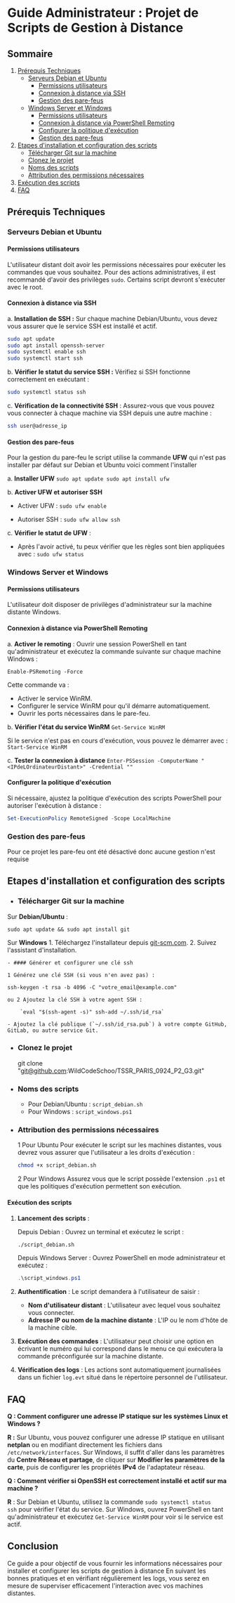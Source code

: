 # Guide Administrateur : Projet de Scripts de Gestion à Distance

## Sommaire 


1. [Prérequis Techniques](#prérequis-techniques)
   - [Serveurs Debian et Ubuntu](#serveurs-debian-et-ubuntu)
      - [Permissions utilisateurs](#permissions-utilisateurs)
      - [Connexion à distance via SSH](#connexion-à-distance-via-ssh)
      - [Gestion des pare-feus](#gestion-des-pare-feus)   
   - [Windows Server et Windows](#windows-server-et-windows)
      - [Permissions utilisateurs](#permissions-utilisateurs)
      - [Connexion à distance via PowerShell Remoting](#connexion-à-distance-via-powershell-remoting)
      - [Configurer la politique d'exécution](#configurer-la-politique-dexécution)
      - [Gestion des pare-feus](#gestion-des-pare-feus)  
2. [Etapes d'installation et configuration des scripts](#etapes-dinstallation-et-configuration-des-scripts)
   - [Télécharger Git sur la machine](#télécharger-git-sur-la-machine)
   - [Clonez le projet](Clonez-le-projet)
   - [Noms des scripts](Noms-des-scripts)
   - [Attribution des permissions nécessaires](#attribution-des-permissions-nécessaires)
4. [Exécution des scripts ](#exécution-des-scripts)
5. [FAQ](#FAQ)

   

## Prérequis Techniques

### Serveurs Debian et Ubuntu

#### Permissions utilisateurs
L'utilisateur distant doit avoir les permissions nécessaires pour exécuter les commandes que vous souhaitez. Pour des actions administratives, il est recommandé d'avoir des privilèges `sudo`.
Certains script devront s'exécuter avec le root.

#### Connexion à distance via SSH
a. **Installation de SSH :**
   Sur chaque machine Debian/Ubuntu, vous devez vous assurer que le service SSH est installé et actif.
   ```bash
   sudo apt update
   sudo apt install openssh-server
   sudo systemctl enable ssh
   sudo systemctl start ssh
   ```
   
b. **Vérifier le statut du service SSH :**
   Vérifiez si SSH fonctionne correctement en exécutant :
   ```bash
   sudo systemctl status ssh
   ```


c. **Vérification de la connectivité SSH** :
   Assurez-vous que vous pouvez vous connecter à chaque machine via SSH depuis une autre machine :
   ```bash
   ssh user@adresse_ip
   ```
#### Gestion des pare-feus

Pour la gestion du pare-feu le script utilise la commande **UFW** qui n'est pas installer par défaut sur Debian et Ubuntu voici comment l'installer 

a. **Installer UFW** `sudo apt update sudo apt install ufw`

b. **Activer UFW et autoriser SSH**

- Activer UFW :  `sudo ufw enable`
    
- Autoriser SSH :  `sudo ufw allow ssh`
    
c. **Vérifier le statut de UFW** :
    
- Après l'avoir activé, tu peux vérifier que les règles sont bien appliquées avec : `sudo ufw status`



### Windows Server et Windows 

#### Permissions utilisateurs

   L'utilisateur doit disposer de privilèges d'administrateur sur la machine distante  Windows.

#### Connexion à distance via PowerShell Remoting

a. **Activer le remoting** :
   Ouvrir une session PowerShell en tant qu'administrateur et exécutez la commande suivante sur chaque machine Windows :
   
   `Enable-PSRemoting -Force`


Cette commande va :

- Activer le service WinRM.
- Configurer le service WinRM pour qu'il démarre automatiquement.
- Ouvrir les ports nécessaires dans le pare-feu.

b. **Vérifier l'état du service WinRM**
	`Get-Service WinRM`

Si le service n'est pas en cours d'exécution, vous pouvez le démarrer avec :
	`Start-Service WinRM`

c. **Tester la connexion à distance** 
	`Enter-PSSession -ComputerName "<IPdeLOrdinateurDistant>" -Credential ""`


#### Configurer la politique d'exécution
   Si nécessaire, ajustez la politique d'exécution des scripts PowerShell pour autoriser l'exécution à distance :
   
   ```powershell
   Set-ExecutionPolicy RemoteSigned -Scope LocalMachine
   ```

   
### Gestion des pare-feus 

Pour ce projet les pare-feu ont été désactivé donc aucune gestion n'est requise


## Etapes d'installation et configuration des scripts

- ### Télécharger Git sur la machine

	
Sur **Debian/Ubuntu** :

	sudo apt update && sudo apt install git


Sur **Windows**
	1. Téléchargez l'installateur depuis [git-scm.com](https://git-scm.com/).
	2. Suivez l'assistant d'installation.
	
	- #### Générer et configurer une clé ssh

	1 Générez une clé SSH (si vous n'en avez pas) :
        
  `ssh-keygen -t rsa -b 4096 -C "votre_email@example.com"`
    
	ou 2 Ajoutez la clé SSH à votre agent SSH :
    
    	`eval "$(ssh-agent -s)" ssh-add ~/.ssh/id_rsa`
    
	- Ajoutez la clé publique (`~/.ssh/id_rsa.pub`) à votre compte GitHub, GitLab, ou autre service Git.

- ### Clonez le projet 

	git clone "git@github.com:WildCodeSchoo/TSSR_PARIS_0924_P2_G3.git"

 - ### Noms des scripts
 
 	- Pour Debian/Ubuntu :  `script_debian.sh`
 	- Pour Windows : `script_windows.ps1`

- ### Attribution des permissions nécessaires 
   
   	1 Pour Ubuntu
   Pour exécuter le script sur les machines distantes, vous devrez vous assurer que l'utilisateur a les droits d'exécution :
   ```bash
   chmod +x script_debian.sh
   ```

   	2 Pour Windows
   Assurez vous que le script possède l'extension `.ps1` et que les politiques d'exécution permettent son exécution.


#### Exécution des scripts  
 
1. **Lancement des scripts** :
   
	Depuis Debian : Ouvrez un terminal et exécutez le script :
   ```bash
   ./script_debian.sh
   ```

	Depuis Windows Server : Ouvrez PowerShell en mode administrateur et exécutez :
   ```powershell
   .\script_windows.ps1
   ```

2. **Authentification** :
   Le script demandera à l'utilisateur de saisir :
   - **Nom d'utilisateur distant** : L'utilisateur avec lequel vous souhaitez vous connecter.
   - **Adresse IP ou nom de la machine distante** : L'IP ou le nom d'hôte de la machine cible.

3. **Exécution des commandes** :
   L'utilisateur peut choisir une option en écrivant le numéro qui lui correspond  dans le menu ce qui exécutera la commande préconfigurée sur la machine distante.

4. **Vérification des logs** :
   Les actions sont automatiquement journalisées dans un fichier `log.evt` situé dans le répertoire personnel de l'utilisateur.

## FAQ 

**Q : Comment configurer une adresse IP statique sur les systèmes Linux et Windows ?**

**R :** Sur Ubuntu, vous pouvez configurer une adresse IP statique en utilisant **netplan** ou en modifiant directement les fichiers dans `/etc/network/interfaces`. Sur Windows, il suffit d'aller dans les paramètres du **Centre Réseau et partage**, de cliquer sur **Modifier les paramètres de la carte**, puis de configurer les propriétés **IPv4** de l'adaptateur réseau.

**Q : Comment vérifier si OpenSSH est correctement installé et actif sur ma machine ?** 

**R** : Sur Debian et Ubuntu, utilisez la commande `sudo systemctl status ssh` pour vérifier l'état du service. Sur Windows, ouvrez PowerShell en tant qu'administrateur et exécutez `Get-Service WinRM` pour voir si le service est actif.

## Conclusion

Ce guide a pour objectif de vous fournir les informations nécessaires pour installer et configurer  les scripts de gestion à distance
En suivant les bonnes pratiques et en vérifiant régulièrement les logs, vous serez en mesure de superviser efficacement l'interaction avec vos machines distantes.
